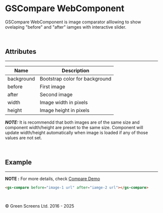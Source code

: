 # GSCompare WebComponent
 
GSCompare WebComponent is image comparator alllowing to show ovelaping "before" and "after" iamges with interactive slider.
  
<br>
 
## Attributes
---
 
| Name               | Description                                              |
|--------------------|----------------------------------------------------------|
| background         | Bootstrap color for background                           |
| before             | First image                                              |
| after              | Second image                                             |
| width              | Image width in pixels                                    |
| height             | Image height in pixels                                   |

***NOTE:*** It is recommendd that both images are of the same size and component width/height are preset to the same size.
Component will update width/height automatically when image is loaded if any of those values are not set.

<br>
 
## Example
---

**NOTE :**
For more details, check [Compare Demo](../../demos/compare.html)

```HTML
<gs-compare before="image-1 url" after="iamge-2 url"></gs-compare>
```
 
<br>

&copy; Green Screens Ltd. 2016 - 2025
